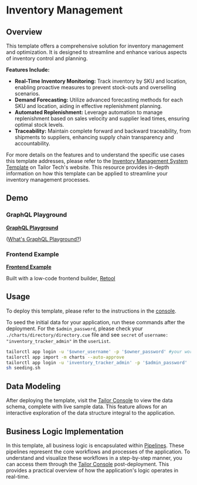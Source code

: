 # Inventory Management

## Overview

This template offers a comprehensive solution for inventory management and optimization. It is designed to streamline and enhance various aspects of inventory control and planning.

**Features Include:**

- **Real-Time Inventory Monitoring:** Track inventory by SKU and location, enabling proactive measures to prevent stock-outs and overselling scenarios.
- **Demand Forecasting:** Utilize advanced forecasting methods for each SKU and location, aiding in effective replenishment planning.
- **Automated Replenishment:** Leverage automation to manage replenishment based on sales velocity and supplier lead times, ensuring optimal stock levels.
- **Traceability:** Maintain complete forward and backward traceability, from shipments to suppliers, enhancing supply chain transparency and accountability.

For more details on the features and to understand the specific use cases this template addresses, please refer to the [Inventory Management System Template](https://www.tailor.tech/templates/inventory-ledger) on Tailor Tech's website. This resource provides in-depth information on how this template can be applied to streamline your inventory management processes.




## Demo
### GraphQL Playground
**[GraphQL Playground](https://inventory-tracker-abuuxfnl.erp.dev/playground)**

([What's GraphQL Playground?](https://docs.tailor.tech/getting-started/graphql))

### Frontend Example
**[Frontend Example](https://tailorinc.retool.com/embedded/public/043f64a9-e43b-40cf-9e9e-3745c814830e)**

Built with a low-code frontend builder, [Retool](https://retool.com/)


## Usage
To deploy this template, please refer to the instructions in the [console](https://console.tailor.tech/).

To seed the initial data for your application, run these commands after the deployment.
For the `$admin_password`, please check your `./charts/directory/directory.cue` file and see `secret` of `username:    "inventory_tracker_admin"` in the `userList`.

```bash
tailorctl app login -u '$owner_username' -p '$owner_password' #your workspace owner name and password
tailorctl app import -m charts --auto-approve
tailorctl app login -u 'inventory_tracker_admin' -p '$admin_password'
sh seeding.sh
```

## Data Modeling
After deploying the template, visit the [Tailor Console](https://console.tailor.tech/) to view the data schema, complete with live sample data. This feature allows for an interactive exploration of the data structure integral to the application.

## Business Logic Implementation
In this template, all business logic is encapsulated within [Pipelines](https://docs.tailor.tech/guides/pipeline). These pipelines represent the core workflows and processes of the application. To understand and visualize these workflows in a step-by-step manner, you can access them through the [Tailor Console](https://console.tailor.tech/) post-deployment. This provides a practical overview of how the application's logic operates in real-time.
